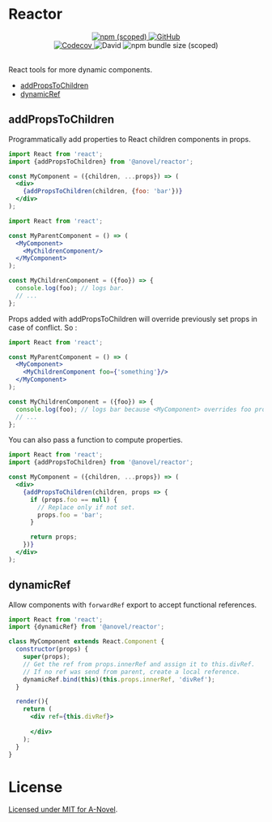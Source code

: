 # Reactor

<div align="center">
    <a href="https://www.npmjs.com/package/@anovel/reactor">
        <img alt="npm (scoped)" src="https://img.shields.io/npm/v/@anovel/reactor?style=for-the-badge">
    </a>
    <a href="https://github.com/a-novel/reactor/blob/master/LICENSE">    
        <img alt="GitHub" src="https://img.shields.io/github/license/a-novel/reactor?style=for-the-badge">
    </a>
</div>

<div align="center">
    <a href="https://codecov.io/gh/a-novel/reactor">
        <img alt="Codecov" src="https://img.shields.io/codecov/c/github/a-novel/reactor?style=flat-square">
    </a>
    <img alt="David" src="https://img.shields.io/david/dev/a-novel/reactor?style=flat-square">
    <img alt="npm bundle size (scoped)" src="https://img.shields.io/bundlephobia/min/@anovel/reactor?style=flat-square">
</div>
<br/>

React tools for more dynamic components.

- [addPropsToChildren](#addpropstochildren)
- [dynamicRef](#dynamicref)

## addPropsToChildren

Programmatically add properties to React children components in props.

```jsx
import React from 'react';
import {addPropsToChildren} from '@anovel/reactor';

const MyComponent = ({children, ...props}) => (
  <div>
    {addPropsToChildren(children, {foo: 'bar'})}
  </div>
);
```

```jsx
import React from 'react';

const MyParentComponent = () => (
  <MyComponent>
    <MyChildrenComponent/>
  </MyComponent>
);

const MyChildrenComponent = ({foo}) => {
  console.log(foo); // logs bar.
  // ...
};
```

Props added with addPropsToChildren will override previously set props in case of
conflict. So :

```jsx
import React from 'react';

const MyParentComponent = () => (
  <MyComponent>
    <MyChildrenComponent foo={'something'}/>
  </MyComponent>
);

const MyChildrenComponent = ({foo}) => {
  console.log(foo); // logs bar because <MyComponent> overrides foo property.
  // ...
};
```

You can also pass a function to compute properties.

```jsx
import React from 'react';
import {addPropsToChildren} from '@anovel/reactor';

const MyComponent = ({children, ...props}) => (
  <div>
    {addPropsToChildren(children, props => {
      if (props.foo == null) {
        // Replace only if not set.
        props.foo = 'bar';
      }

      return props;
    })}
  </div>
);
```

## dynamicRef

Allow components with `forwardRef` export to accept functional references.

```jsx
import React from 'react';
import {dynamicRef} from '@anovel/reactor';

class MyComponent extends React.Component {
  constructor(props) {
    super(props);
    // Get the ref from props.innerRef and assign it to this.divRef.
    // If no ref was send from parent, create a local reference.
    dynamicRef.bind(this)(this.props.innerRef, 'divRef');
  }

  render(){
    return (
      <div ref={this.divRef}>
      
      </div>
    );
  }
}
```

# License

[Licensed under MIT for A-Novel](https://github.com/a-novel/reactor/blob/master/LICENSE).